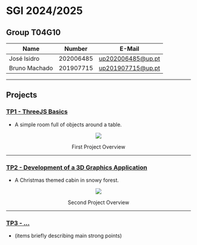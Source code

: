 # SGI 2024/2025

## Group T04G10
| Name             | Number    | E-Mail             |
| ---------------- | --------- | ------------------ |
| José Isidro         | 202006485 | up202006485@up.pt                |
| Bruno Machado         | 201907715 | up201907715@up.pt                |

----

## Projects

### [TP1 - ThreeJS Basics](tp1)

- A simple room full of objects around a table.
<p align="center">
    <img src="tp1/screenshots/project.png">
    <p align="center">First Project Overview</p>
</p>


-----

### [TP2 - Development of a 3D Graphics Application](tp2)

- A Christmas themed cabin in snowy forest.
<p align="center">
    <img src="tp2/screenshots/project.png">
    <p align="center">Second Project Overview</p>
</p>

----

### [TP3 - ...](tp3)
- (items briefly describing main strong points)

